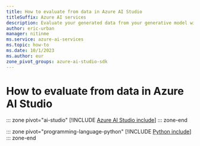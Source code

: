 ```yaml
---
title: How to evaluate from data in Azure AI Studio
titleSuffix: Azure AI services
description: Evaluate your generated data from your generative model with the Azure AI Studio, Azure AI SDK, and Azure AI CLI.
author: eric-urban
manager: nitinme
ms.service: azure-ai-services
ms.topic: how-to
ms.date: 10/1/2023
ms.author: eur
zone_pivot_groups: azure-ai-studio-sdk
---
```


# How to evaluate from data in Azure AI Studio

::: zone pivot="ai-studio"
[!INCLUDE [Azure AI Studio include](../includes/evaluations/evaluate-from-data-studio.md)]
::: zone-end

::: zone pivot="programming-language-python"
[!INCLUDE [Python include](../includes/evaluations/evaluate-from-data-python.md)]
::: zone-end

